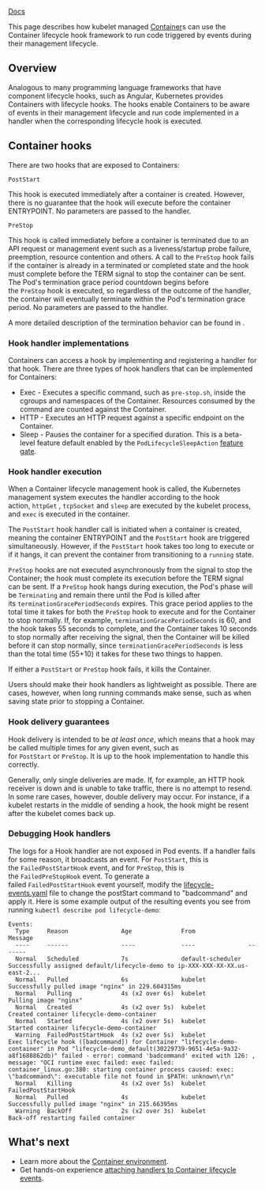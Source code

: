 [Docs](https://kubernetes.io/docs/concepts/containers/container-lifecycle-hooks/)

This page describes how kubelet managed [Container](Container.md)s can use the Container lifecycle hook framework to run code triggered by events during their management lifecycle.

## Overview[](https://kubernetes.io/docs/concepts/containers/container-lifecycle-hooks/#overview)

Analogous to many programming language frameworks that have component lifecycle hooks, such as Angular, Kubernetes provides Containers with lifecycle hooks. The hooks enable Containers to be aware of events in their management lifecycle and run code implemented in a handler when the corresponding lifecycle hook is executed.

## Container hooks[](https://kubernetes.io/docs/concepts/containers/container-lifecycle-hooks/#container-hooks)

There are two hooks that are exposed to Containers:

`PostStart`

This hook is executed immediately after a container is created. However, there is no guarantee that the hook will execute before the container ENTRYPOINT. No parameters are passed to the handler.

`PreStop`

This hook is called immediately before a container is terminated due to an API request or management event such as a liveness/startup probe failure, preemption, resource contention and others. A call to the `PreStop` hook fails if the container is already in a terminated or completed state and the hook must complete before the TERM signal to stop the container can be sent. The Pod's termination grace period countdown begins before the `PreStop` hook is executed, so regardless of the outcome of the handler, the container will eventually terminate within the Pod's termination grace period. No parameters are passed to the handler.

A more detailed description of the termination behavior can be found in [](https://kubernetes.io/docs/concepts/workloads/pods/pod-lifecycle/#pod-termination).

### Hook handler implementations[](https://kubernetes.io/docs/concepts/containers/container-lifecycle-hooks/#hook-handler-implementations)

Containers can access a hook by implementing and registering a handler for that hook. There are three types of hook handlers that can be implemented for Containers:

- Exec - Executes a specific command, such as `pre-stop.sh`, inside the cgroups and namespaces of the Container. Resources consumed by the command are counted against the Container.
- HTTP - Executes an HTTP request against a specific endpoint on the Container.
- Sleep - Pauses the container for a specified duration. This is a beta-level feature default enabled by the `PodLifecycleSleepAction` [feature gate](https://kubernetes.io/docs/reference/command-line-tools-reference/feature-gates/).

### Hook handler execution[](https://kubernetes.io/docs/concepts/containers/container-lifecycle-hooks/#hook-handler-execution)

When a Container lifecycle management hook is called, the Kubernetes management system executes the handler according to the hook action, `httpGet` , `tcpSocket` and `sleep` are executed by the kubelet process, and `exec` is executed in the container.

The `PostStart` hook handler call is initiated when a container is created, meaning the container ENTRYPOINT and the `PostStart` hook are triggered simultaneously. However, if the `PostStart` hook takes too long to execute or if it hangs, it can prevent the container from transitioning to a `running` state.

`PreStop` hooks are not executed asynchronously from the signal to stop the Container; the hook must complete its execution before the TERM signal can be sent. If a `PreStop` hook hangs during execution, the Pod's phase will be `Terminating` and remain there until the Pod is killed after its `terminationGracePeriodSeconds` expires. This grace period applies to the total time it takes for both the `PreStop` hook to execute and for the Container to stop normally. If, for example, `terminationGracePeriodSeconds` is 60, and the hook takes 55 seconds to complete, and the Container takes 10 seconds to stop normally after receiving the signal, then the Container will be killed before it can stop normally, since `terminationGracePeriodSeconds` is less than the total time (55+10) it takes for these two things to happen.

If either a `PostStart` or `PreStop` hook fails, it kills the Container.

Users should make their hook handlers as lightweight as possible. There are cases, however, when long running commands make sense, such as when saving state prior to stopping a Container.

### Hook delivery guarantees[](https://kubernetes.io/docs/concepts/containers/container-lifecycle-hooks/#hook-delivery-guarantees)

Hook delivery is intended to be _at least once_, which means that a hook may be called multiple times for any given event, such as for `PostStart` or `PreStop`. It is up to the hook implementation to handle this correctly.

Generally, only single deliveries are made. If, for example, an HTTP hook receiver is down and is unable to take traffic, there is no attempt to resend. In some rare cases, however, double delivery may occur. For instance, if a kubelet restarts in the middle of sending a hook, the hook might be resent after the kubelet comes back up.

### Debugging Hook handlers[](https://kubernetes.io/docs/concepts/containers/container-lifecycle-hooks/#debugging-hook-handlers)

The logs for a Hook handler are not exposed in Pod events. If a handler fails for some reason, it broadcasts an event. For `PostStart`, this is the `FailedPostStartHook` event, and for `PreStop`, this is the `FailedPreStopHook` event. To generate a failed `FailedPostStartHook` event yourself, modify the [lifecycle-events.yaml](https://raw.githubusercontent.com/kubernetes/website/main/content/en/examples/pods/lifecycle-events.yaml) file to change the postStart command to "badcommand" and apply it. Here is some example output of the resulting events you see from running `kubectl describe pod lifecycle-demo`:

```
Events:
  Type     Reason               Age              From               Message
  ----     ------               ----             ----               -------
  Normal   Scheduled            7s               default-scheduler  Successfully assigned default/lifecycle-demo to ip-XXX-XXX-XX-XX.us-east-2...
  Normal   Pulled               6s               kubelet            Successfully pulled image "nginx" in 229.604315ms
  Normal   Pulling              4s (x2 over 6s)  kubelet            Pulling image "nginx"
  Normal   Created              4s (x2 over 5s)  kubelet            Created container lifecycle-demo-container
  Normal   Started              4s (x2 over 5s)  kubelet            Started container lifecycle-demo-container
  Warning  FailedPostStartHook  4s (x2 over 5s)  kubelet            Exec lifecycle hook ([badcommand]) for Container "lifecycle-demo-container" in Pod "lifecycle-demo_default(30229739-9651-4e5a-9a32-a8f1688862db)" failed - error: command 'badcommand' exited with 126: , message: "OCI runtime exec failed: exec failed: container_linux.go:380: starting container process caused: exec: \"badcommand\": executable file not found in $PATH: unknown\r\n"
  Normal   Killing              4s (x2 over 5s)  kubelet            FailedPostStartHook
  Normal   Pulled               4s               kubelet            Successfully pulled image "nginx" in 215.66395ms
  Warning  BackOff              2s (x2 over 3s)  kubelet            Back-off restarting failed container
```

## What's next[](https://kubernetes.io/docs/concepts/containers/container-lifecycle-hooks/#what-s-next)

- Learn more about the [Container environment](https://kubernetes.io/docs/concepts/containers/container-environment/).
- Get hands-on experience [attaching handlers to Container lifecycle events](https://kubernetes.io/docs/tasks/configure-pod-container/attach-handler-lifecycle-event/).